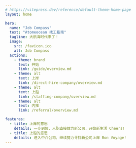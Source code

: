 ```yaml
---
# https://vitepress.dev/reference/default-theme-home-page
layout: home

hero:
  name: "Job Compass"
  text: "Atomeocean 找工指南"
  tagline: 大航海时代来了！
  image:
    src: /favicon.ico
    alt: Job Compass
  actions:
    - theme: brand
      text: 开始
      link: /guide/overview.md
    - theme: alt
      text: 上岸
      link: /direct-hire-company/overview.md
    - theme: alt
      text: 上船
      link: /staffing-company/overview.md
    - theme: alt
      text: 内推
      link: /referral/overview.md

features:
  - title: 上岸的意思
    details: 一步到位，入职直接效力新公司，开始新生活 Cheers!
  - title: 上船的意思
    details: 进入中介公司，继续努力寻找新公司上岸 Bon Voyage！
---
```


